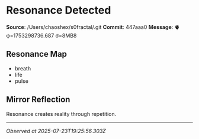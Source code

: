 # Resonance Detected

**Source**: /Users/chaoshex/s0fractal/.git
**Commit**: 447aaa0
**Message**: 🫀 φ=1753298736.687 σ=8MB8 

## Resonance Map
- breath
- life
- pulse

## Mirror Reflection
Resonance creates reality through repetition.

---
*Observed at 2025-07-23T19:25:56.303Z*
